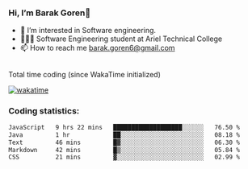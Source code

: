 ###  Hi, I’m Barak Goren👋
- 👀 I’m interested in Software engineering.
- 👨🏼‍🎓 Software Engineering student at Ariel Technical College
- 📫 How to reach me barak.goren6@gmail.com
##
Total time coding (since WakaTime initialized)

[![wakatime](https://wakatime.com/badge/user/5cc5ec80-a806-4ca2-a704-db29274e48cd.svg)](https://wakatime.com/@5cc5ec80-a806-4ca2-a704-db29274e48cd)

   
### Coding statistics:

<!--START_SECTION:waka-->

```txt
JavaScript   9 hrs 22 mins   ███████████████████░░░░░░   76.50 %
Java         1 hr            ██░░░░░░░░░░░░░░░░░░░░░░░   08.18 %
Text         46 mins         █▓░░░░░░░░░░░░░░░░░░░░░░░   06.30 %
Markdown     42 mins         █▒░░░░░░░░░░░░░░░░░░░░░░░   05.84 %
CSS          21 mins         ▓░░░░░░░░░░░░░░░░░░░░░░░░   02.99 %
```

<!--END_SECTION:waka-->

<!---
barakgoren/barakgoren is a ✨ special ✨ repository because its `README.md` (this file) appears on your GitHub profile.
You can click the Preview link to take a look at your changes.
--->
